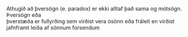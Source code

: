 Athugið að þversögn (e. paradox) er ekki alltaf það sama og mótsögn. Þversögn eða  
þverstæða er fullyrðing sem virðist vera ósönn eða fráleit en virðist jafnframt leiða af sönnum forsendum